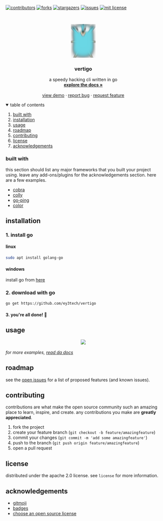 <!--
*** from https://github.com/othneildrew/best-readme-template
-->

[![contributors][contributors-shield]][contributors-url]
[![forks][forks-shield]][forks-url]
[![stargazers][stars-shield]][stars-url]
[![issues][issues-shield]][issues-url]
[![mit license][license-shield]][license-url]



<!-- project logo -->
<br />
<p align="center">
  <a href="https://github.com/ey3tech/vertigo">
    <img src="docs/images/death.png" alt="vertigo project logo" width="80">
  </a>

  <h3 align="center"><b>vertigo</b></h3>

  <p align="center">
    a speedy hacking cli written in go
    <br />
    <a href="docs/vertigo.md"><strong>explore the docs »</strong></a>
    <br />
    <br />
    <a href="https://github.com/ey3tech/vertigo">view demo</a>
    ·
    <a href="https://github.com/ey3tech/vertigo/issues">report bug</a>
    ·
    <a href="https://github.com/ey3tech/vertigo/issues">request feature</a>
  </p>
</p>



<!-- table of contents -->
<details open="open">
  <summary>table of contents</summary>
  <ol>
    <li><a href="#built-with">built with</a></li>
    <li><a href="#installation">installation</a></li>
    <li><a href="#usage">usage</a></li>
    <li><a href="#roadmap">roadmap</a></li>
    <li><a href="#contributing">contributing</a></li>
    <li><a href="#license">license</a></li>
    <li><a href="#acknowledgements">acknowledgements</a></li>
  </ol>
</details>



<!-- about the project -->

### built with

this section should list any major frameworks that you built your project using. leave any add-ons/plugins for the acknowledgements section. here are a few examples.
* [cobra](https://github.com/spf13/cobra)
* [colly](https://github.com/gocolly/colly)
* [go-ping](https://github.com/go-ping/ping)
* [color](https://github.com/fatih/color)



<!-- getting started -->

## installation

### 1. install go
#### **linux**
```sh
sudo apt install golang-go
```
#### **windows**
install go from [here](https://golang.org/dl/)

### 2. download with go

   ```sh
   go get https://github.com/ey3tech/vertigo
   ```
#### 3. you're all done! 🎉



<!-- usage examples -->
## usage

<center><img src="https://user-images.githubusercontent.com/73202594/134030015-d4ca624c-c85e-475c-8d13-10bcaed490ee.png" width=700px></center>

_for more examples, [read da docs](docs/vertigo.md)_



<!-- roadmap -->
## roadmap

see the [open issues](https://github.com/ey3tech/vertigo/issues) for a list of proposed features (and known issues).



<!-- contributing -->
## contributing

contributions are what make the open source community such an amazing place to learn, inspire, and create. any contributions you make are **greatly appreciated**.

1. fork the project
2. create your feature branch (`git checkout -b feature/amazingfeature`)
3. commit your changes (`git commit -m 'add some amazingfeature'`)
4. push to the branch (`git push origin feature/amazingfeature`)
5. open a pull request



<!-- license -->
## license

distributed under the apache 2.0 license. see `license` for more information.

<!-- acknowledgements -->
## acknowledgements
* [gitmoji](https://gitmoji.dev)
* [badges](https://shields.io)
* [choose an open source license](https://choosealicense.com)





<!-- markdown links & images -->
<!-- https://www.markdownguide.org/basic-syntax/#reference-style-links -->
[contributors-shield]: https://img.shields.io/github/contributors/ey3tech/vertigo.svg?style=for-the-badge
[contributors-url]: https://github.com/ey3tech/vertigo/graphs/contributors
[forks-shield]: https://img.shields.io/github/forks/ey3tech/vertigo.svg?style=for-the-badge
[forks-url]: https://github.com/ey3tech/vertigo/network/members
[stars-shield]: https://img.shields.io/github/stars/ey3tech/vertigo.svg?style=for-the-badge
[stars-url]: https://github.com/ey3tech/vertigo/stargazers
[issues-shield]: https://img.shields.io/github/issues/ey3tech/vertigo.svg?style=for-the-badge
[issues-url]: https://github.com/ey3tech/vertigo/issues
[license-shield]: https://img.shields.io/github/license/ey3tech/vertigo.svg?style=for-the-badge
[license-url]: https://github.com/ey3tech/vertigo//license.txt
[product-screenshot]: images/screenshot.png
